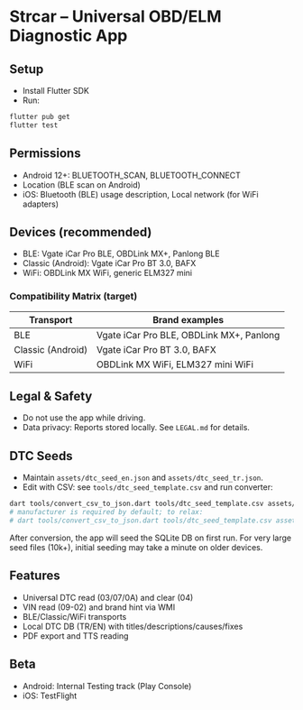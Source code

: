 # Strcar – Universal OBD/ELM Diagnostic App

## Setup
- Install Flutter SDK
- Run:
```bash
flutter pub get
flutter test
```

## Permissions
- Android 12+: BLUETOOTH_SCAN, BLUETOOTH_CONNECT
- Location (BLE scan on Android)
- iOS: Bluetooth (BLE) usage description, Local network (for WiFi adapters)

## Devices (recommended)
- BLE: Vgate iCar Pro BLE, OBDLink MX+, Panlong BLE
- Classic (Android): Vgate iCar Pro BT 3.0, BAFX
- WiFi: OBDLink MX WiFi, generic ELM327 mini

### Compatibility Matrix (target)
| Transport | Brand examples |
| --- | --- |
| BLE | Vgate iCar Pro BLE, OBDLink MX+, Panlong |
| Classic (Android) | Vgate iCar Pro BT 3.0, BAFX |
| WiFi | OBDLink MX WiFi, ELM327 mini WiFi |

## Legal & Safety
- Do not use the app while driving.
- Data privacy: Reports stored locally. See `LEGAL.md` for details.

## DTC Seeds
- Maintain `assets/dtc_seed_en.json` and `assets/dtc_seed_tr.json`.
- Edit with CSV: see `tools/dtc_seed_template.csv` and run converter:
```bash
dart tools/convert_csv_to_json.dart tools/dtc_seed_template.csv assets/
# manufacturer is required by default; to relax:
# dart tools/convert_csv_to_json.dart tools/dtc_seed_template.csv assets/ --no-require-manufacturer
```

After conversion, the app will seed the SQLite DB on first run. For very large seed files (10k+), initial seeding may take a minute on older devices.

## Features
- Universal DTC read (03/07/0A) and clear (04)
- VIN read (09-02) and brand hint via WMI
- BLE/Classic/WiFi transports
- Local DTC DB (TR/EN) with titles/descriptions/causes/fixes
- PDF export and TTS reading

## Beta
- Android: Internal Testing track (Play Console)
- iOS: TestFlight